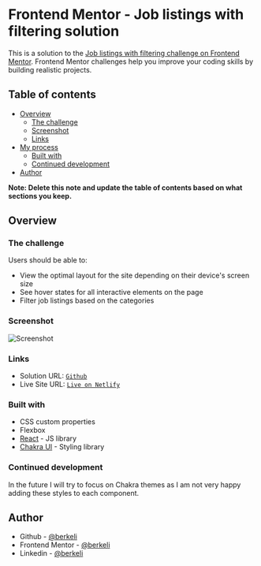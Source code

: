# Frontend Mentor - Job listings with filtering solution

This is a solution to the [Job listings with filtering challenge on Frontend Mentor](https://www.frontendmentor.io/challenges/job-listings-with-filtering-ivstIPCt). Frontend Mentor challenges help you improve your coding skills by building realistic projects. 

## Table of contents

- [Overview](#overview)
  - [The challenge](#the-challenge)
  - [Screenshot](#screenshot)
  - [Links](#links)
- [My process](#my-process)
  - [Built with](#built-with)
  - [Continued development](#continued-development)
- [Author](#author)

**Note: Delete this note and update the table of contents based on what sections you keep.**

## Overview

### The challenge

Users should be able to:

- View the optimal layout for the site depending on their device's screen size
- See hover states for all interactive elements on the page
- Filter job listings based on the categories

### Screenshot

![Screenshot](screenshot.jpg)

### Links

- Solution URL: [`Github`](https://github.com/berkeli/cyf-react-challenges/tree/london-class-8/berkeli-halmyradov/challenge-job-listing)
- Live Site URL: [`Live on Netlify`](https://cyf-berkeli-job-listing.netlify.app)

### Built with

- CSS custom properties
- Flexbox
- [React](https://reactjs.org/) - JS library
- [Chakra UI](https://chakra-ui.com/) - Styling library


### Continued development

In the future I will try to focus on Chakra themes as I am not very happy adding these styles to each component.

## Author

- Github - [@berkeli](https://www.github.com/berkeli/)
- Frontend Mentor - [@berkeli](https://www.frontendmentor.io/profile/berkeli)
- Linkedin - [@berkeli](https://www.linkedin.com/in/berkeli/)


